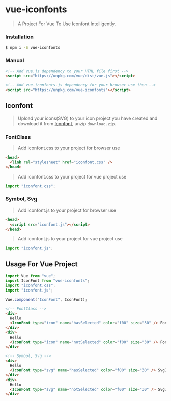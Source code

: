 # vue-iconfonts

> A Project For Vue To Use Iconfont Intelligently.

### Installation

```bash
$ npm i -S vue-iconfonts
```

### Manual

```html
<!-- Add vue.js dependency to your HTML file first -->
<script src="https://unpkg.com/vue/dist/vue.js"></script>

<!-- Add vue-iconfonts.js dependency for your browser use then -->
<script src="https://unpkg.com/vue-iconfonts"></script>
```

## Iconfont

> Upload your icons(SVG) to your icon project you have created and download it from [Iconfont](https://www.iconfont.cn/), unzip `download.zip`.

### FontClass

> Add iconfont.css to your project for browser use

```html
<head>
  <link rel="stylesheet" href="iconfont.css" />
</head>
```

> Add iconfont.css to your project for vue project use

```javascript
import "iconfont.css";
```

### Symbol, Svg

> Add iconfont.js to your project for browser use

```html
<head>
  <script src="iconfont.js"></script>
</head>
```

> Add iconfont.js to your project for vue project use

```javascript
import "iconfont.js";
```

## Usage For Vue Project

```javascript
import Vue from "vue";
import IconFont from "vue-iconfonts";
import "iconfont.css";
import "iconfont.js";

Vue.component("IconFont", IconFont);
```

```html
<!-- FontClass -->
<div>
  Hello
  <IconFont type="icon" name="hasSelected" color="f00" size="30" /> FontIcon
</div>
<div>
  Hello
  <IconFont type="icon" name="notSelected" color="f00" size="30" /> FontIcon
</div>

<!-- Symbol, Svg -->
<div>
  Hello
  <IconFont type="svg" name="hasSelected" color="f00" size="30" /> SvgIcon
</div>
<div>
  Hello
  <IconFont type="svg" name="notSelected" color="f00" size="30" /> SvgIcon
</div>
```
